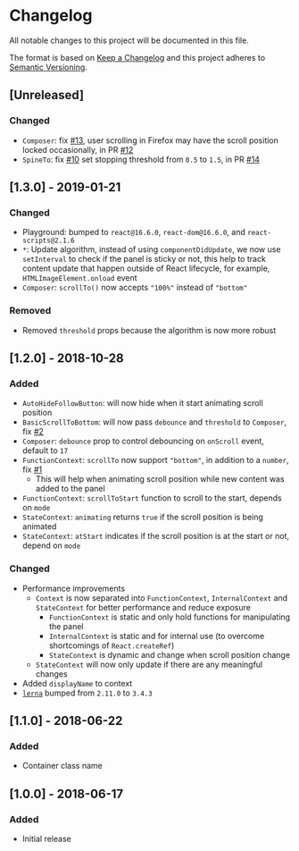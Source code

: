 # Changelog
All notable changes to this project will be documented in this file.

The format is based on [Keep a Changelog](http://keepachangelog.com/en/1.0.0/)
and this project adheres to [Semantic Versioning](http://semver.org/spec/v2.0.0.html).

## [Unreleased]
### Changed
- `Composer`: fix [#13](https://github.com/compulim/react-scroll-to-bottom/pull/13), user scrolling in Firefox may have the scroll position locked occasionally, in PR [#12](https://github.com/compulim/react-scroll-to-bottom/pull/12)
- `SpineTo`: fix [#10](https://github.com/compulim/react-scroll-to-bottom/pull/10) set stopping threshold from `0.5` to `1.5`, in PR [#14](https://github.com/compulim/react-scroll-to-bottom/pull/14)

## [1.3.0] - 2019-01-21
### Changed
- Playground: bumped to `react@16.6.0`, `react-dom@16.6.0`, and `react-scripts@2.1.6`
- `*`: Update algorithm, instead of using `componentDidUpdate`, we now use `setInterval` to check if the panel is sticky or not, this help to track content update that happen outside of React lifecycle, for example, `HTMLImageElement.onload` event
- `Composer`: `scrollTo()` now accepts `"100%"` instead of `"bottom"`

### Removed
- Removed `threshold` props because the algorithm is now more robust

## [1.2.0] - 2018-10-28
### Added
- `AutoHideFollowButton`: will now hide when it start animating scroll position
- `BasicScrollToBottom`: will now pass `debounce` and `threshold` to `Composer`, fix [#2](https://github.com/compulim/react-scroll-to-bottom/issues/2)
- `Composer`: `debounce` prop to control debouncing on `onScroll` event, default to `17`
- `FunctionContext`: `scrollTo` now support `"bottom"`, in addition to a `number`, fix [#1](https://github.com/compulim/react-scroll-to-bottom/issues/1)
   - This will help when animating scroll position while new content was added to the panel
- `FunctionContext`: `scrollToStart` function to scroll to the start, depends on `mode`
- `StateContext`: `animating` returns `true` if the scroll position is being animated
- `StateContext`: `atStart` indicates if the scroll position is at the start or not, depend on `mode`

### Changed
- Performance improvements
   - `Context` is now separated into `FunctionContext`, `InternalContext` and `StateContext` for better performance and reduce exposure
      - `FunctionContext` is static and only hold functions for manipulating the panel
      - `InternalContext` is static and for internal use (to overcome shortcomings of `React.createRef`)
      - `StateContext` is dynamic and change when scroll position change
   - `StateContext` will now only update if there are any meaningful changes
- Added `displayName` to context
- [`lerna`](https://npmjs.com/package/lerna) bumped from `2.11.0` to `3.4.3`

## [1.1.0] - 2018-06-22
### Added
- Container class name

## [1.0.0] - 2018-06-17
### Added
- Initial release
